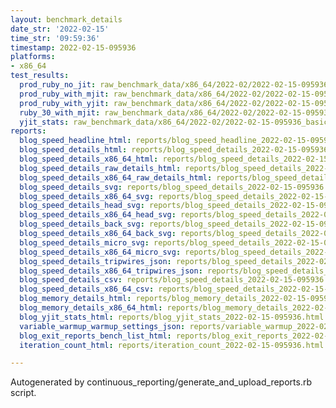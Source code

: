 ```yaml
---
layout: benchmark_details
date_str: '2022-02-15'
time_str: '09:59:36'
timestamp: 2022-02-15-095936
platforms:
- x86_64
test_results:
  prod_ruby_no_jit: raw_benchmark_data/x86_64/2022-02/2022-02-15-095936_basic_benchmark_prod_ruby_no_jit.json
  prod_ruby_with_mjit: raw_benchmark_data/x86_64/2022-02/2022-02-15-095936_basic_benchmark_prod_ruby_with_mjit.json
  prod_ruby_with_yjit: raw_benchmark_data/x86_64/2022-02/2022-02-15-095936_basic_benchmark_prod_ruby_with_yjit.json
  ruby_30_with_mjit: raw_benchmark_data/x86_64/2022-02/2022-02-15-095936_basic_benchmark_ruby_30_with_mjit.json
  yjit_stats: raw_benchmark_data/x86_64/2022-02/2022-02-15-095936_basic_benchmark_yjit_stats.json
reports:
  blog_speed_headline_html: reports/blog_speed_headline_2022-02-15-095936.html
  blog_speed_details_html: reports/blog_speed_details_2022-02-15-095936.html
  blog_speed_details_x86_64_html: reports/blog_speed_details_2022-02-15-095936.x86_64.html
  blog_speed_details_raw_details_html: reports/blog_speed_details_2022-02-15-095936.raw_details.html
  blog_speed_details_x86_64_raw_details_html: reports/blog_speed_details_2022-02-15-095936.x86_64.raw_details.html
  blog_speed_details_svg: reports/blog_speed_details_2022-02-15-095936.svg
  blog_speed_details_x86_64_svg: reports/blog_speed_details_2022-02-15-095936.x86_64.svg
  blog_speed_details_head_svg: reports/blog_speed_details_2022-02-15-095936.head.svg
  blog_speed_details_x86_64_head_svg: reports/blog_speed_details_2022-02-15-095936.x86_64.head.svg
  blog_speed_details_back_svg: reports/blog_speed_details_2022-02-15-095936.back.svg
  blog_speed_details_x86_64_back_svg: reports/blog_speed_details_2022-02-15-095936.x86_64.back.svg
  blog_speed_details_micro_svg: reports/blog_speed_details_2022-02-15-095936.micro.svg
  blog_speed_details_x86_64_micro_svg: reports/blog_speed_details_2022-02-15-095936.x86_64.micro.svg
  blog_speed_details_tripwires_json: reports/blog_speed_details_2022-02-15-095936.tripwires.json
  blog_speed_details_x86_64_tripwires_json: reports/blog_speed_details_2022-02-15-095936.x86_64.tripwires.json
  blog_speed_details_csv: reports/blog_speed_details_2022-02-15-095936.csv
  blog_speed_details_x86_64_csv: reports/blog_speed_details_2022-02-15-095936.x86_64.csv
  blog_memory_details_html: reports/blog_memory_details_2022-02-15-095936.html
  blog_memory_details_x86_64_html: reports/blog_memory_details_2022-02-15-095936.x86_64.html
  blog_yjit_stats_html: reports/blog_yjit_stats_2022-02-15-095936.html
  variable_warmup_warmup_settings_json: reports/variable_warmup_2022-02-15-095936.warmup_settings.json
  blog_exit_reports_bench_list_html: reports/blog_exit_reports_2022-02-15-095936.bench_list.html
  iteration_count_html: reports/iteration_count_2022-02-15-095936.html

---
```

Autogenerated by continuous_reporting/generate_and_upload_reports.rb script.
